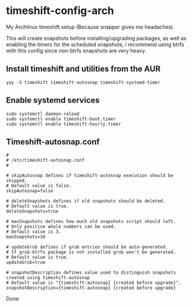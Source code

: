 # timeshift-config-arch
My Archlinux timeshift setup (Because snapper gives me headaches)

This will create snapshots before installing/upgrading packages, as well as enabling the timers for the scheduled snapshots, i recommend using btrfs with this config since non-btrfs snapshots are very heavy.

## Install timeshift and utilities from the AUR

```shell
yay -S timeshift timeshift-autosnap timeshift-systemd-timer
```

## Enable systemd services
```shell
sudo systemctl daemon-reload
sudo systemctl enable timeshift-boot.timer
sudo systemctl enable timeshift-hourly.timer
```
## Timeshift-autosnap.conf

```shell
#
# /etc/timeshift-autosnap.conf
#

# skipAutosnap defines if timeshift-autosnap execution should be skipped.
# Default value is false.
skipAutosnap=false

# deleteSnapshots defines if old snapshots should be deleted.
# Default value is true.
deleteSnapshots=true

# maxSnapshots defines how much old snapshots script should left.
# Only positive whole numbers can be used.
# Default value is 3.
maxSnapshots=10

# updateGrub defines if grub entries should be auto-generated.
# If grub-btrfs package is not installed grub won't be generated.
# Default value is true.
updateGrub=true

# snapshotDescription defines value used to distinguish snapshots created using timeshift-autosnap
# Default value is "{timeshift-autosnap} {created before upgrade}".
snapshotDescription={timeshift-autosnap} {created before upgrade}

```

Done
